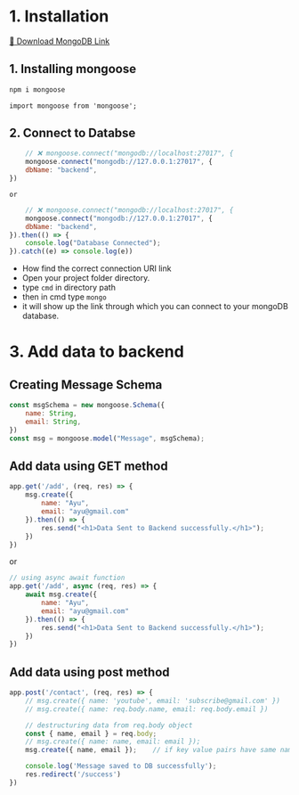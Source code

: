 
# 1. Installation

[🔗 Download MongoDB Link](https://www.mongodb.com/try/download/community)

## 1. Installing mongoose
```js
npm i mongoose
```

```
import mongoose from 'mongoose';
```

## 2. Connect to Databse
```js
    // ❌ mongoose.connect("mongodb://localhost:27017", {
    mongoose.connect("mongodb://127.0.0.1:27017", {
    dbName: "backend",
})
```
`or`
```js
    // ❌ mongoose.connect("mongodb://localhost:27017", {
    mongoose.connect("mongodb://127.0.0.1:27017", {
    dbName: "backend",
}).then(() => {
    console.log("Database Connected");
}).catch((e) => console.log(e))
```
- How find the correct connection URI link
- Open your project folder directory.
- type `cmd` in directory path
- then in cmd type `mongo`
- it will show up the link through which you can connect to your mongoDB database.

# 3. Add data to backend

## Creating Message Schema
```js
const msgSchema = new mongoose.Schema({
    name: String,
    email: String,
})
const msg = mongoose.model("Message", msgSchema);
```

## Add data using GET method

```js
app.get('/add', (req, res) => {
    msg.create({
        name: "Ayu",
        email: "ayu@gmail.com"
    }).then(() => {
        res.send("<h1>Data Sent to Backend successfully.</h1>");
    })
})
```
or
```js
// using async await function
app.get('/add', async (req, res) => {
    await msg.create({
        name: "Ayu",
        email: "ayu@gmail.com"
    }).then(() => {
        res.send("<h1>Data Sent to Backend successfully.</h1>");
    })
})
```

## Add data using post method

```js
app.post('/contact', (req, res) => {
    // msg.create({ name: 'youtube', email: 'subscribe@gmail.com' })    // 1
    // msg.create({ name: req.body.name, email: req.body.email })       // 2

    // destructuring data from req.body object
    const { name, email } = req.body;
    // msg.create({ name: name, email: email });
    msg.create({ name, email });    // if key value pairs have same name then write only once

    console.log('Message saved to DB successfully');
    res.redirect('/success')
})
```

